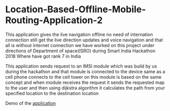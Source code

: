 # Location-Based-Offline-Mobile-Routing-Application-2
This application gives the live navigation offline no need of internation connection still get the live direction updates and voice navigation and that all is without internet connection we have worked on this project under directions of Department of space(ISRO) during Smart India Hackathon 2018 Where have got rank 7 in India

This application sends request to an IMSI module which was build by us during the hackathon and that module is connected to the device same as a cell phone connects to the 
cell tower on this module is based on the same concept and when module receives the request it sends the requested map to the user and then 
using dijkstra algorithm it calculates the path from your specified location to the destination location 

Demo of the <a href="https://drive.google.com/open?id=1k-fZcqA7E74dzq4H5yq-ZXoBr9cZvkFy">application</a>
